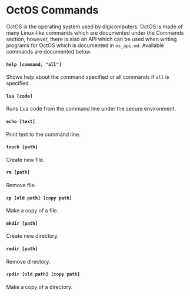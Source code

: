# OctOS Commands
OctOS is the operating system used by digicomputers. OctOS is made of many Linux-like commands which are documented under the Commands section, however, there is also an API which can be used when writing programs for OctOS which is documented in `os_api.md`. Available commands are documented below.

#### `help [command, "all"]`
Shows help about the command specified or all commands if `all` is specified.

#### `lua [code]`
Runs Lua code from the command line under the secure environment.

#### `echo [text]`
Print text to the command line.

#### `touch [path]`
Create new file.

#### `rm [path]`
Remove file.

#### `cp [old path] [copy path]`
Make a copy of a file.

#### `mkdir [path]`
Create new directory.

#### `rmdir [path]`
Remove directory.

#### `cpdir [old path] [copy path]`
Make a copy of a directory.